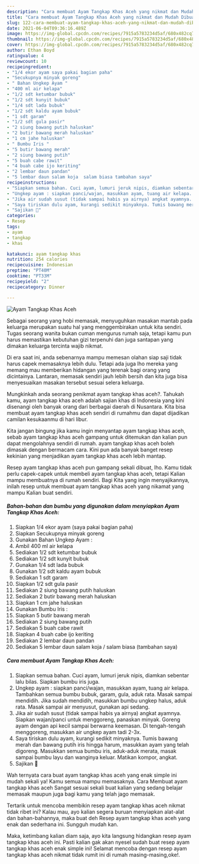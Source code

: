 ```yaml
---
description: "Cara membuat Ayam Tangkap Khas Aceh yang nikmat dan Mudah Dibuat"
title: "Cara membuat Ayam Tangkap Khas Aceh yang nikmat dan Mudah Dibuat"
slug: 122-cara-membuat-ayam-tangkap-khas-aceh-yang-nikmat-dan-mudah-dibuat
date: 2021-06-04T09:36:16.489Z
image: https://img-global.cpcdn.com/recipes/7915a5783234d5af/680x482cq70/ayam-tangkap-khas-aceh-foto-resep-utama.jpg
thumbnail: https://img-global.cpcdn.com/recipes/7915a5783234d5af/680x482cq70/ayam-tangkap-khas-aceh-foto-resep-utama.jpg
cover: https://img-global.cpcdn.com/recipes/7915a5783234d5af/680x482cq70/ayam-tangkap-khas-aceh-foto-resep-utama.jpg
author: Ethan Boyd
ratingvalue: 4
reviewcount: 10
recipeingredient:
- "1/4 ekor ayam saya pakai bagian paha"
- "Secukupnya minyak goreng"
- " Bahan Ungkep Ayam "
- "400 ml air kelapa"
- "1/2 sdt ketumbar bubuk"
- "1/2 sdt kunyit bubuk"
- "1/4 sdt lada bubuk"
- "1/2 sdt kaldu ayam bubuk"
- "1 sdt garam"
- "1/2 sdt gula pasir"
- "2 siung bawang putih haluskan"
- "2 butir bawang merah haluskan"
- "1 cm jahe haluskan"
- " Bumbu Iris "
- "5 butir bawang merah"
- "2 siung bawang putih"
- "5 buah cabe rawit"
- "4 buah cabe ijo keriting"
- "2 lembar daun pandan"
- "5 lembar daun salam koja  salam biasa tambahan saya"
recipeinstructions:
- "Siapkan semua bahan. Cuci ayam, lumuri jeruk nipis, diamkan sebentar lalu bilas. Siapkan bumbu iris juga."
- "Ungkep ayam : siapkan panci/wajan, masukkan ayam, tuang air kelapa. Tambahkan semua bumbu bubuk, garam, gula, aduk rata. Masak sampai mendidih. Jika sudah mendidih, masukkan bumbu ungkep halus, aduk rata. Masak sampai air menyusut, gunakan api sedang."
- "Jika air sudah susut (tidak sampai habis ya airnya) angkat ayamnya. Siapkan wajan/panci untuk menggoreng, panaskan minyak. Goreng ayam dengan api kecil sampai berwarna keemasan. Di tengah-tengah menggoreng, masukkan air ungkep ayam tadi 2-3x."
- "Saya tiriskan dulu ayam, kurangi sedikit minyaknya. Tumis bawang merah dan bawang putih iris hingga harum, masukkan ayam yang telah digoreng. Masukkan semua bumbu iris, aduk-aduk merata, masak sampai bumbu layu dan wanginya keluar. Matikan kompor, angkat."
- "Sajikan 💜"
categories:
- Resep
tags:
- ayam
- tangkap
- khas

katakunci: ayam tangkap khas 
nutrition: 254 calories
recipecuisine: Indonesian
preptime: "PT40M"
cooktime: "PT33M"
recipeyield: "2"
recipecategory: Dinner

---
```



![Ayam Tangkap Khas Aceh](https://img-global.cpcdn.com/recipes/7915a5783234d5af/680x482cq70/ayam-tangkap-khas-aceh-foto-resep-utama.jpg)

Sebagai seorang yang hobi memasak, menyuguhkan masakan mantab pada keluarga merupakan suatu hal yang menggembirakan untuk kita sendiri. Tugas seorang  wanita bukan cuman mengurus rumah saja, tetapi kamu pun harus memastikan kebutuhan gizi terpenuhi dan juga santapan yang dimakan keluarga tercinta wajib nikmat.

Di era  saat ini, anda sebenarnya mampu memesan olahan siap saji tidak harus capek memasaknya lebih dulu. Tetapi ada juga lho mereka yang memang mau memberikan hidangan yang terenak bagi orang yang dicintainya. Lantaran, memasak sendiri jauh lebih bersih dan kita juga bisa menyesuaikan masakan tersebut sesuai selera keluarga. 



Mungkinkah anda seorang penikmat ayam tangkap khas aceh?. Tahukah kamu, ayam tangkap khas aceh adalah sajian khas di Indonesia yang kini disenangi oleh banyak orang dari berbagai daerah di Nusantara. Kita bisa membuat ayam tangkap khas aceh sendiri di rumahmu dan dapat dijadikan camilan kesukaanmu di hari libur.

Kita jangan bingung jika kamu ingin menyantap ayam tangkap khas aceh, sebab ayam tangkap khas aceh gampang untuk ditemukan dan kalian pun dapat mengolahnya sendiri di rumah. ayam tangkap khas aceh boleh dimasak dengan bermacam cara. Kini pun ada banyak banget resep kekinian yang menjadikan ayam tangkap khas aceh lebih mantap.

Resep ayam tangkap khas aceh pun gampang sekali dibuat, lho. Kamu tidak perlu capek-capek untuk membeli ayam tangkap khas aceh, tetapi Kalian mampu membuatnya di rumah sendiri. Bagi Kita yang ingin menyajikannya, inilah resep untuk membuat ayam tangkap khas aceh yang nikamat yang mampu Kalian buat sendiri.

<!--inarticleads1-->

##### Bahan-bahan dan bumbu yang digunakan dalam menyiapkan Ayam Tangkap Khas Aceh:

1. Siapkan 1/4 ekor ayam (saya pakai bagian paha)
1. Siapkan Secukupnya minyak goreng
1. Gunakan  Bahan Ungkep Ayam :
1. Ambil 400 ml air kelapa
1. Sediakan 1/2 sdt ketumbar bubuk
1. Sediakan 1/2 sdt kunyit bubuk
1. Gunakan 1/4 sdt lada bubuk
1. Gunakan 1/2 sdt kaldu ayam bubuk
1. Sediakan 1 sdt garam
1. Siapkan 1/2 sdt gula pasir
1. Sediakan 2 siung bawang putih haluskan
1. Sediakan 2 butir bawang merah haluskan
1. Siapkan 1 cm jahe haluskan
1. Gunakan  Bumbu Iris :
1. Siapkan 5 butir bawang merah
1. Sediakan 2 siung bawang putih
1. Sediakan 5 buah cabe rawit
1. Siapkan 4 buah cabe ijo keriting
1. Sediakan 2 lembar daun pandan
1. Sediakan 5 lembar daun salam koja / salam biasa (tambahan saya)




<!--inarticleads2-->

##### Cara membuat Ayam Tangkap Khas Aceh:

1. Siapkan semua bahan. Cuci ayam, lumuri jeruk nipis, diamkan sebentar lalu bilas. Siapkan bumbu iris juga.
1. Ungkep ayam : siapkan panci/wajan, masukkan ayam, tuang air kelapa. Tambahkan semua bumbu bubuk, garam, gula, aduk rata. Masak sampai mendidih. Jika sudah mendidih, masukkan bumbu ungkep halus, aduk rata. Masak sampai air menyusut, gunakan api sedang.
1. Jika air sudah susut (tidak sampai habis ya airnya) angkat ayamnya. Siapkan wajan/panci untuk menggoreng, panaskan minyak. Goreng ayam dengan api kecil sampai berwarna keemasan. Di tengah-tengah menggoreng, masukkan air ungkep ayam tadi 2-3x.
1. Saya tiriskan dulu ayam, kurangi sedikit minyaknya. Tumis bawang merah dan bawang putih iris hingga harum, masukkan ayam yang telah digoreng. Masukkan semua bumbu iris, aduk-aduk merata, masak sampai bumbu layu dan wanginya keluar. Matikan kompor, angkat.
1. Sajikan 💜




Wah ternyata cara buat ayam tangkap khas aceh yang enak simple ini mudah sekali ya! Kamu semua mampu memasaknya. Cara Membuat ayam tangkap khas aceh Sangat sesuai sekali buat kalian yang sedang belajar memasak maupun juga bagi kamu yang telah jago memasak.

Tertarik untuk mencoba membikin resep ayam tangkap khas aceh nikmat tidak ribet ini? Kalau mau, ayo kalian segera buruan menyiapkan alat-alat dan bahan-bahannya, maka buat deh Resep ayam tangkap khas aceh yang enak dan sederhana ini. Sungguh mudah kan. 

Maka, ketimbang kalian diam saja, ayo kita langsung hidangkan resep ayam tangkap khas aceh ini. Pasti kalian gak akan nyesel sudah buat resep ayam tangkap khas aceh enak simple ini! Selamat mencoba dengan resep ayam tangkap khas aceh nikmat tidak rumit ini di rumah masing-masing,oke!.

